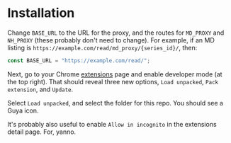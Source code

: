 # Installation

Change `BASE_URL` to the URL for the proxy, and the routes for `MD_PROXY` and `NH_PROXY` (these probably don't need to change). For example, if an MD listing is `https://example.com/read/md_proxy/{series_id}/`, then:

```javascript
const BASE_URL = "https://example.com/read/";
```

Next, go to your Chrome [extensions](chrome://extensions) page and enable developer mode (at the top right). That should reveal three new options, `Load unpacked`, `Pack extension`, and `Update`.


Select `Load unpacked`, and select the folder for this repo. You should see a Guya icon.

It's probably also useful to enable `Allow in incognito` in the extensions detail page. For, yanno.
